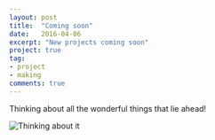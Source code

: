 ```yaml
---
layout: post
title:  "Coming soon"
date:   2016-04-06
excerpt: "New projects coming soon"
project: true
tag:
- project 
- making
comments: true
---
```


Thinking about all the wonderful things that lie ahead!

![Thinking about it](https://www.agiledrop.com/sites/default/files/styles/blog_big_teaser/public/2019-09/IT%20project%20manager.png?itok=U-RHpfYk)    
    
